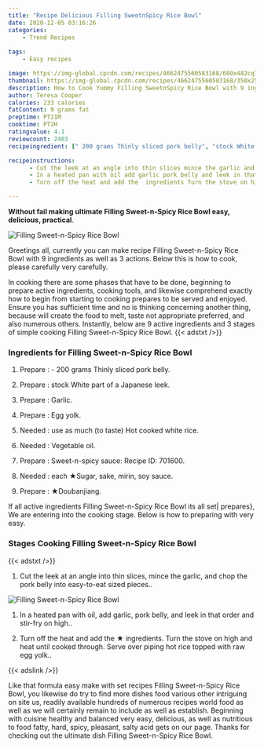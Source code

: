 ```yaml
---
title: "Recipe Delicious Filling SweetnSpicy Rice Bowl"
date: 2020-12-05 03:16:26
categories:
    - Trend Recipes
    
tags:
    - Easy recipes

image: https://img-global.cpcdn.com/recipes/4662475560583168/680x482cq70/filling-sweet-n-spicy-rice-bowl-recipe-main-photo.jpg
thumbnail: https://img-global.cpcdn.com/recipes/4662475560583168/350x250cq70/filling-sweet-n-spicy-rice-bowl-recipe-main-photo.jpg
description: How to Cook Yummy Filling SweetnSpicy Rice Bowl with 9 ingredients and 3 stages of easy cooking.
author: Teresa Cooper
calories: 233 calories
fatContent: 9 grams fat
preptime: PT21M
cooktime: PT2H
ratingvalue: 4.1
reviewcount: 2403
recipeingredient: [" 200 grams Thinly sliced pork belly", "stock White part of a Japanese leek", "Garlic", "Egg yolk", "use as much to taste Hot cooked white rice", "Vegetable oil", "Sweetnspicy sauce Recipe ID 701600", "each Sugar sake mirin soy sauce", "Doubanjiang"]

recipeinstructions: 
      - Cut the leek at an angle into thin slices mince the garlic and chop the pork belly into easytoeat sized pieces 
      - In a heated pan with oil add garlic pork belly and leek in that order and stirfry on high 
      - Turn off the heat and add the  ingredients Turn the stove on high and heat until cooked through Serve over piping hot rice topped with raw egg yolk

---
```




**Without fail making ultimate Filling Sweet-n-Spicy Rice Bowl easy, delicious, practical**. 


![Filling Sweet-n-Spicy Rice Bowl](https://img-global.cpcdn.com/recipes/4662475560583168/680x482cq70/filling-sweet-n-spicy-rice-bowl-recipe-main-photo.jpg "Filling Sweet-n-Spicy Rice Bowl")




Greetings all, currently you can make recipe Filling Sweet-n-Spicy Rice Bowl with 9 ingredients as well as 3 actions. Below this is how to cook, please carefully very carefully.

In cooking there are some phases that have to be done, beginning to prepare active ingredients, cooking tools, and likewise comprehend exactly how to begin from starting to cooking prepares to be served and enjoyed. Ensure you has sufficient time and no is thinking concerning another thing, because will create the food to melt, taste not appropriate preferred, and also numerous others. Instantly, below are 9 active ingredients and 3 stages of simple cooking Filling Sweet-n-Spicy Rice Bowl.
{{< adstxt />}}

### Ingredients for Filling Sweet-n-Spicy Rice Bowl


1. Prepare  : - 200 grams Thinly sliced pork belly.

1. Prepare  : stock White part of a Japanese leek.

1. Prepare  : Garlic.

1. Prepare  : Egg yolk.

1. Needed  : use as much (to taste) Hot cooked white rice.

1. Needed  : Vegetable oil.

1. Prepare  : Sweet-n-spicy sauce: Recipe ID: 701600.

1. Needed  : each ★Sugar, sake, mirin, soy sauce.

1. Prepare  : ★Doubanjiang.



If all active ingredients Filling Sweet-n-Spicy Rice Bowl its all set| prepares}, We are entering into the cooking stage. Below is how to preparing with very easy.

### Stages Cooking Filling Sweet-n-Spicy Rice Bowl

{{< adstxt />}}


1. Cut the leek at an angle into thin slices, mince the garlic, and chop the pork belly into easy-to-eat sized pieces..



![Filling Sweet-n-Spicy Rice Bowl](https://img-global.cpcdn.com/steps/5046456386846720/160x128cq70/filling-sweet-n-spicy-rice-bowl-recipe-step-1-photo.jpg" "Filling Sweet-n-Spicy Rice Bowl")



1. In a heated pan with oil, add garlic, pork belly, and leek in that order and stir-fry on high..



1. Turn off the heat and add the ★ ingredients. Turn the stove on high and heat until cooked through. Serve over piping hot rice topped with raw egg yolk..





{{< adslink />}}

Like that formula easy make with set recipes Filling Sweet-n-Spicy Rice Bowl, you likewise do try to find more dishes food various other intriguing on site us, readily available hundreds of numerous recipes world food as well as we will certainly remain to include as well as establish. Beginning with cuisine healthy and balanced very easy, delicious, as well as nutritious to food fatty, hard, spicy, pleasant, salty acid gets on our page. Thanks for checking out the ultimate dish Filling Sweet-n-Spicy Rice Bowl.
